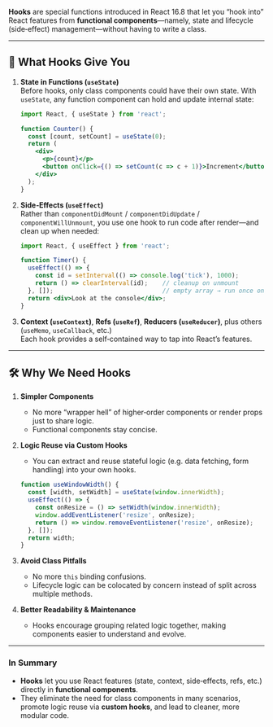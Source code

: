 **Hooks** are special functions introduced in React 16.8 that let you “hook into” React features from **functional components**—namely, state and lifecycle (side‑effect) management—without having to write a class.

---

## 🔑 What Hooks Give You

1. **State in Functions (`useState`)**  
   Before hooks, only class components could have their own state. With `useState`, any function component can hold and update internal state:
   ```jsx
   import React, { useState } from 'react';

   function Counter() {
     const [count, setCount] = useState(0);
     return (
       <div>
         <p>{count}</p>
         <button onClick={() => setCount(c => c + 1)}>Increment</button>
       </div>
     );
   }
   ```

2. **Side‑Effects (`useEffect`)**  
   Rather than `componentDidMount` / `componentDidUpdate` / `componentWillUnmount`, you use one hook to run code after render—and clean up when needed:
   ```jsx
   import React, { useEffect } from 'react';

   function Timer() {
     useEffect(() => {
       const id = setInterval(() => console.log('tick'), 1000);
       return () => clearInterval(id);    // cleanup on unmount
     }, []);                              // empty array → run once on mount
     return <div>Look at the console</div>;
   }
   ```

3. **Context (`useContext`)**, **Refs (`useRef`)**, **Reducers (`useReducer`)**, plus others (`useMemo`, `useCallback`, etc.)  
   Each hook provides a self‑contained way to tap into React’s features.

---

## 🛠️ Why We Need Hooks

1. **Simpler Components**  
   - No more “wrapper hell” of higher‑order components or render props just to share logic.  
   - Functional components stay concise.

2. **Logic Reuse via Custom Hooks**  
   - You can extract and reuse stateful logic (e.g. data fetching, form handling) into your own hooks.
   ```jsx
   function useWindowWidth() {
     const [width, setWidth] = useState(window.innerWidth);
     useEffect(() => {
       const onResize = () => setWidth(window.innerWidth);
       window.addEventListener('resize', onResize);
       return () => window.removeEventListener('resize', onResize);
     }, []);
     return width;
   }
   ```

3. **Avoid Class Pitfalls**  
   - No more `this` binding confusions.  
   - Lifecycle logic can be colocated by concern instead of split across multiple methods.

4. **Better Readability & Maintenance**  
   - Hooks encourage grouping related logic together, making components easier to understand and evolve.

---

### In Summary

- **Hooks** let you use React features (state, context, side‑effects, refs, etc.) directly in **functional components**.  
- They eliminate the need for class components in many scenarios, promote logic reuse via **custom hooks**, and lead to cleaner, more modular code.